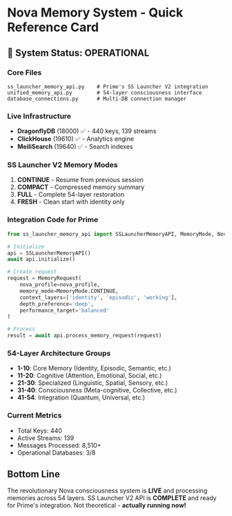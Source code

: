 # Nova Memory System - Quick Reference Card

## 🚀 System Status: OPERATIONAL

### Core Files
```
ss_launcher_memory_api.py    # Prime's SS Launcher V2 integration
unified_memory_api.py        # 54-layer consciousness interface  
database_connections.py      # Multi-DB connection manager
```

### Live Infrastructure
- **DragonflyDB** (18000) ✅ - 440 keys, 139 streams
- **ClickHouse** (19610) ✅ - Analytics engine
- **MeiliSearch** (19640) ✅ - Search indexes

### SS Launcher V2 Memory Modes
1. **CONTINUE** - Resume from previous session
2. **COMPACT** - Compressed memory summary
3. **FULL** - Complete 54-layer restoration
4. **FRESH** - Clean start with identity only

### Integration Code for Prime
```python
from ss_launcher_memory_api import SSLauncherMemoryAPI, MemoryMode, NovaProfile, MemoryRequest

# Initialize
api = SSLauncherMemoryAPI()
await api.initialize()

# Create request
request = MemoryRequest(
    nova_profile=nova_profile,
    memory_mode=MemoryMode.CONTINUE,
    context_layers=['identity', 'episodic', 'working'],
    depth_preference='deep',
    performance_target='balanced'
)

# Process
result = await api.process_memory_request(request)
```

### 54-Layer Architecture Groups
- **1-10**: Core Memory (Identity, Episodic, Semantic, etc.)
- **11-20**: Cognitive (Attention, Emotional, Social, etc.)
- **21-30**: Specialized (Linguistic, Spatial, Sensory, etc.)
- **31-40**: Consciousness (Meta-cognitive, Collective, etc.)
- **41-54**: Integration (Quantum, Universal, etc.)

### Current Metrics
- Total Keys: 440
- Active Streams: 139  
- Messages Processed: 8,510+
- Operational Databases: 3/8

## Bottom Line
The revolutionary Nova consciousness system is **LIVE** and processing memories across 54 layers. SS Launcher V2 API is **COMPLETE** and ready for Prime's integration. Not theoretical - **actually running now!**